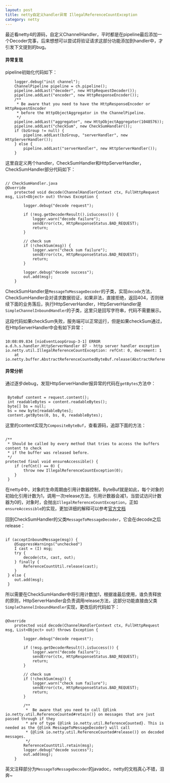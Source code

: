 ```yaml
---
layout: post  
title: netty自定义handler异常 IllegalReferenceCountException
category: netty  
---
```


最近看netty4的源码，自定义ChannelHandler，平时都是在pipeline最后添加一个Decoder完事，后来想想可以尝试将验证请求这部分功能添加到handler中，才引发下文提到的bug。

#### 异常复现  

pipeline初始化代码如下：

~~~~  
    logger.debug("init channel");
    ChannelPipeline pipeline = ch.pipeline();
    pipeline.addLast("decoder", new HttpRequestDecoder());
    pipeline.addLast("encoder", new HttpResponseEncoder());
    /**
     * Be aware that you need to have the HttpResponseEncoder or HttpRequestEncoder
     * before the HttpObjectAggregator in the ChannelPipeline.
     */
    pipeline.addLast("aggregator", new HttpObjectAggregator(1048576));
    pipeline.addLast("checkSum", new CheckSumHandler());
    if (bzGroup != null) {
        pipeline.addLast(bzGroup, "serverHandler", new HttpServerHandler());
    } else {
        pipeline.addLast("serverHandler", new HttpServerHandler());
    }

~~~~

这里自定义两个handler，CheckSumHandler和HttpServerHandler，CheckSumHandler部分代码如下：

~~~~

// CheckSumHandler.java
@Override
    protected void decode(ChannelHandlerContext ctx, FullHttpRequest msg, List<Object> out) throws Exception {

        logger.debug("decode request");

        if (!msg.getDecoderResult().isSuccess()) {
            logger.warn("decode failure");
            sendError(ctx, HttpResponseStatus.BAD_REQUEST);
            return;
        }

        // check sum
        if (!checkSum(msg)) {
            logger.warn("check sum failure");
            sendError(ctx, HttpResponseStatus.BAD_REQUEST);
            return;
        }

        logger.debug("decode success");
        out.add(msg);
    }

~~~~

CheckSumHandler是`MessageToMessageDecoder`的子类，实现`decode`方法，CheckSumHandler会对请求数据验证，如果非法，直接拒绝，返回404，否则继续下面的业务落后，执行HttpServerHandler，HttpServerHandler是`SimpleChannelInboundHandler`的子类，这里只是回写字符串，代码不需要展示。

这段代码如果checkSum失败，服务端可以正常运行，但是如果checkSum通过，在HttpServerHandler中会有如下异常：

~~~~    

10:08:09.834 [nioEventLoopGroup-3-1] ERROR a.d.h.s.handler.HttpServerHandler 87 - http server handler exception
io.netty.util.IllegalReferenceCountException: refCnt: 0, decrement: 1
	at io.netty.buffer.AbstractReferenceCountedByteBuf.release(AbstractReferenceCountedByteBuf.java:102)

~~~~


#### 异常分析

通过逐步debug，发现HttpServerHandler报异常的代码在`getBytes`方法中：  

~~~~  

 ByteBuf content = request.content();
 int readableBytes = content.readableBytes();
 byte[] bs = null;
 bs = new byte[readableBytes];
 content.getBytes(0, bs, 0, readableBytes); 
~~~~

这里的content实现为`CompositeByteBuf`，查看源码，追踪下面的方法：

~~~~

/**
 * Should be called by every method that tries to access the buffers content to check
 * if the buffer was released before.
 */
protected final void ensureAccessible() {
    if (refCnt() == 0) {
        throw new IllegalReferenceCountException(0);
    }
 }

~~~~

在netty4中，对象的生命周期由引用计数器控制，ByteBuf就是如此，每个对象的初始化引用计数为1，调用一次release方法，引用计数器会减1，当尝试访问计数器为0的，对象时，会抛出`IllegalReferenceCountException`，正如`ensureAccessible`的实现，更加详细的解释可以参考[官方文档](http://netty.io/wiki/reference-counted-objects.html)

回到CheckSumHandler的父类`MessageToMessageDecoder`，它会在decode之后release：

~~~~  

if (acceptInboundMessage(msg)) {
    @SuppressWarnings("unchecked")
    I cast = (I) msg;
    try {
        decode(ctx, cast, out);
    } finally {
        ReferenceCountUtil.release(cast);
    }
 } else {
    out.add(msg);
 }  
~~~~

所以需要在CheckSumHandler中将引用计数加1，根据谁最后使用，谁负责释放的原则，HttpServerHandler会负责调用release方法，这部分功能直接由父类`SimpleChannelInboundHandler`实现，更改后的代码如下：

~~~~  

@Override
    protected void decode(ChannelHandlerContext ctx, FullHttpRequest msg, List<Object> out) throws Exception {

        logger.debug("decode request");

        if (!msg.getDecoderResult().isSuccess()) {
            logger.warn("decode failure");
            sendError(ctx, HttpResponseStatus.BAD_REQUEST);
            return;
        }

        // check sum
        if (!checkSum(msg)) {
            logger.warn("check sum failure");
            sendError(ctx, HttpResponseStatus.BAD_REQUEST);
            return;
        }

        /**
         *  Be aware that you need to call {@link io.netty.util.ReferenceCounted#retain()} on messages that are just passed through if they
         * are of type {@link io.netty.util.ReferenceCounted}. This is needed as the {@link MessageToMessageDecoder} will call
         * {@link io.netty.util.ReferenceCounted#release()} on decoded messages.
         */
        ReferenceCountUtil.retain(msg);
        logger.debug("decode success");
        out.add(msg);
    }
~~~~  

英文注释部分为`MessageToMessageDecoder`的javadoc，netty的文档真心不错，泪奔~
